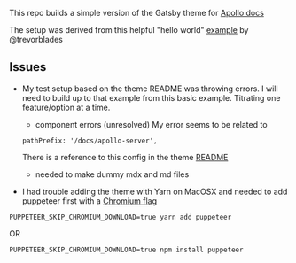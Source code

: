 

This repo builds a simple version of the Gatsby theme for [Apollo docs](https://github.com/apollographql/gatsby-theme-apollo/tree/master/packages/gatsby-theme-apollo-docs)

The setup was derived from this helpful "hello world" [example](
https://codesandbox.io/s/gatsby-theme-apollo-docs-hello-world-bywp2?file=/package.json) by @trevorblades

## Issues

* My test setup based on the theme README was throwing errors. I will need to build up to that example from this basic example. Titrating one feature/option at a time.
  * component errors (unresolved)
  My error seems to be related to
  ```
  pathPrefix: '/docs/apollo-server',
  ```
  There is a reference to this config in the theme [README](https://github.com/apollographql/gatsby-theme-apollo/tree/master/packages/gatsby-theme-apollo-core#deploying-to-a-subdirectory)

  * needed to make dummy mdx and md files

* I had trouble adding the theme with Yarn on MacOSX and needed to add puppeteer first with a [Chromium flag](https://docs.percy.io/docs/skipping-puppeteer-chromium-download)

```
PUPPETEER_SKIP_CHROMIUM_DOWNLOAD=true yarn add puppeteer
```
OR
```
PUPPETEER_SKIP_CHROMIUM_DOWNLOAD=true npm install puppeteer
```
